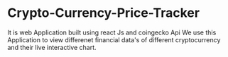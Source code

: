 # Crypto-Currency-Price-Tracker
It is web Application built using react Js and coingecko Api 
We use this Application to view differenet financial data's of different cryptocurrency and their live interactive chart.
